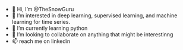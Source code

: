 - 👋 Hi, I’m @TheSnowGuru
- 👀 I’m interested in deep learning, supervised learning, and machine learning for time series.
- 🌱 I’m currently learning python 
- 💞️ I’m looking to collaborate on anything that might be interestinng 
- 📫 reach me on linkedin

<!---
TheSnowGuru/TheSnowGuru is a ✨ special ✨ repository because its `README.md` (this file) appears on your GitHub profile.
You can click the Preview link to take a look at your changes.
--->
